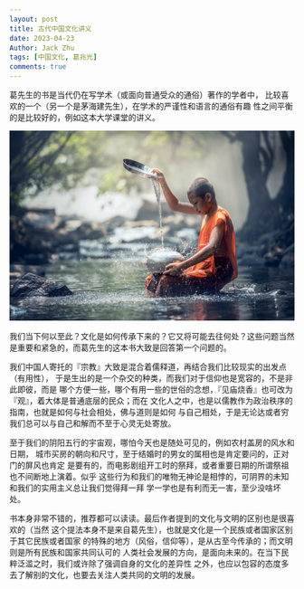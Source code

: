 ```yaml
---
layout: post
title: 古代中国文化讲义
date: 2023-04-23
Author: Jack Zhu
tags: [中国文化, 葛兆光]
comments: true
---
```


葛先生的书是当代仍在写学术（或面向普通受众的通俗）著作的学者中，
比较喜欢的一个（另一个是茅海建先生），在学术的严谨性和语言的通俗有趣
性之间平衡的是比较好的，例如这本大学课堂的讲义。

![culture](/assets/images/culture.png)

我们当下何以至此？文化是如何传承下来的？它又将可能去往何处？这些问题当然
是重要和紧急的，而葛先生的这本书大致是回答第一个问题的。

我们中国人寄托的『宗教』大致是混合着儒释道，再结合我们比较现实的出发点（有用性），
于是生出的是一个杂交的种类，而我们对于信仰也是宽容的，不是非此即彼，而是
哪个方便一些，哪个有用一些的世俗的念想，『见庙烧香』也可改为『观』，着大体是普通底层的民众；而在
文化人之中，也是以儒教作为政治秩序的指南，也就是如何与社会相处，佛与道则是如何
与自己相处，于是无论达或者穷我们总可以与自己和解而不至于心灵无处寄放。

至于我们的阴阳五行的宇宙观，哪怕今天也是随处可见的，例如农村盖房的风水和日期，
城市买房的朝向和尺寸，至于结婚时的男女的属相也是肯定要问的，正对门的屏风也肯定
是要有的，而电影剧组开工时的祭拜，或者重要日期的所谓祭祖也不间断地上演着。似乎
这些行为和我们的唯物无神论是相悖的，可阴界的未知和我们的实用主义总让我们觉得拜一拜
学一学也是有利而无一害，至少没啥坏处。

书本身非常不错的，推荐都可以读读。最后作者提到的文化与文明的区别也是很喜欢的（当然
这个提法本身不是来自葛先生），也就是文化是一个民族或者国家区别于其它民族或者国家
的特殊的地方（风俗，信仰等），是从古至今传承的；而文明则是所有民族和国家共同认可的
人类社会发展的方向，是面向未来的。在当下民粹泛滥之时，我们或许除了强调自身的文化的差异性
之外，也应以包容的态度多去了解别的文化，也要去关注人类共同的文明的发展。
